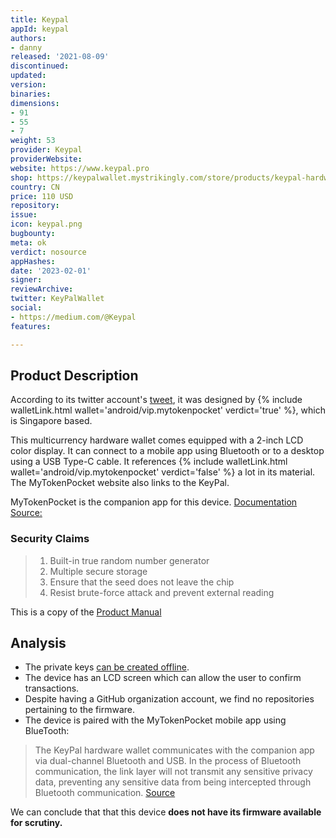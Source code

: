 ```yaml
---
title: Keypal
appId: keypal
authors:
- danny
released: '2021-08-09'
discontinued: 
updated: 
version: 
binaries: 
dimensions:
- 91
- 55
- 7
weight: 53
provider: Keypal
providerWebsite: 
website: https://www.keypal.pro
shop: https://keypalwallet.mystrikingly.com/store/products/keypal-hardware-wallet
country: CN
price: 110 USD
repository: 
issue: 
icon: keypal.png
bugbounty: 
meta: ok
verdict: nosource
appHashes: 
date: '2023-02-01'
signer: 
reviewArchive: 
twitter: KeyPalWallet
social:
- https://medium.com/@Keypal
features: 

---
```


## Product Description 

According to its twitter account's [tweet](https://twitter.com/KeyPalWallet/status/1424712333910106112), it was designed by {% include walletLink.html wallet='android/vip.mytokenpocket' verdict='true' %}, which is Singapore based. 

This multicurrency hardware wallet comes equipped with a 2-inch LCD color display. It can connect to a mobile app using Bluetooth or to a desktop using a USB Type-C cable. It references {% include walletLink.html wallet='android/vip.mytokenpocket' verdict='false' %} a lot in its material. The MyTokenPocket website also links to the KeyPal. 

MyTokenPocket is the companion app for this device.
[Documentation Source:](https://keypal.gitbook.io/en/keypal-tutorial/2.User's-tutorial/Graphic-tutorial/2.5Use-KeyPal-to-connect-TP-extension-wallet)

### Security Claims

> 1. Built-in true random number generator
> 2. Multiple secure storage
> 3. Ensure that the seed does not leave the chip
> 4. Resist brute-force attack and prevent external reading

This is a copy of the [Product Manual](https://fcc.report/FCC-ID/2A4BUKEYPALONE/5812416) 

## Analysis 

- The private keys [can be created offline](https://keypal.gitbook.io/en/keypal-tutorial/2.User's-tutorial/Graphic-tutorial/2.1Creat-a-new-wallet). 
- The device has an LCD screen which can allow the user to confirm transactions.
- Despite having a GitHub organization account, we find no repositories pertaining to the firmware.
- The device is paired with the MyTokenPocket mobile app using BlueTooth: 

> The KeyPal hardware wallet communicates with the companion app via dual-channel Bluetooth and USB. In the process of Bluetooth communication, the link layer will not transmit any sensitive privacy data, preventing any sensitive data from being intercepted through Bluetooth communication. [Source](https://www.keypal.pro/#/security)

We can conclude that that this device **does not have its firmware available for scrutiny.**

